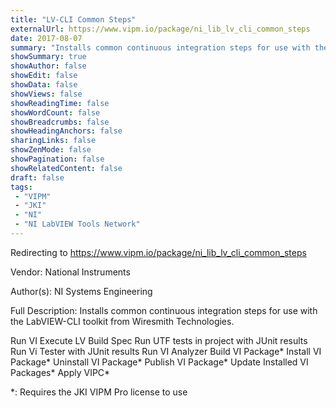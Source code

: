 ```yaml
---
title: "LV-CLI Common Steps"
externalUrl: https://www.vipm.io/package/ni_lib_lv_cli_common_steps
date: 2017-08-07
summary: "Installs common continuous integration steps for use with the LabVIEW-CLI toolkit from Wiresmith Technologies"
showSummary: true
showAuthor: false
showEdit: false
showData: false
showViews: false
showReadingTime: false
showWordCount: false
showBreadcrumbs: false
showHeadingAnchors: false
sharingLinks: false
showZenMode: false
showPagination: false
showRelatedContent: false
draft: false
tags:
 - "VIPM"
 - "JKI"
 - "NI"
 - "NI LabVIEW Tools Network"
---
```


Redirecting to https://www.vipm.io/package/ni_lib_lv_cli_common_steps

Vendor: National Instruments

Author(s): NI Systems Engineering
 
Full Description:
Installs common continuous integration steps for use with the LabVIEW-CLI toolkit from Wiresmith Technologies.

Run VI
Execute LV Build Spec
Run UTF tests in project with JUnit results
Run Vi Tester with JUnit results
Run VI Analyzer
Build VI Package*
Install VI Package*
Uninstall VI Package*
Publish VI Package*
Update Installed VI Packages*
Apply VIPC*

*: Requires the JKI VIPM Pro license to use